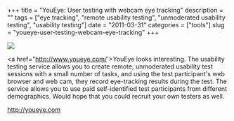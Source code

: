 +++
title = "YouEye: User testing with webcam eye tracking"
description = ""
tags = ["eye tracking", "remote usability testing", "unmoderated usability testing", "usability testing"]
date = "2011-03-31"
categories = ["tools"]
slug = "youeye-user-testing-webcam-eye-tracking"
+++


<div class="tool-screenshot mb1"><a href="http://youeye.com/"><img id='bluga-thumbnail-2704' class='bluga-thumbnail custom' src='http://media.konigi.com/bluga/
wt522fd0c0b6b4f_custom.jpg'/></a></div><p>&lt;a href=&quot;<a href="http://www.youeye.com/">http://www.youeye.com/</a>'&gt;YouEye</a> looks interesting. The usability testing service allows you to create remote, unmoderated usability test sessions with a small number of tasks, and using the test participant's web browser and web cam, they record eye-tracking results during the test. The service allows you to use paid self-identified test participants from different demographics. Would hope that you could recruit your own testers as well.</p>

  
<p><a href="http://youeye.com/">http://youeye.com</a></p>
      
